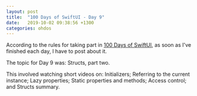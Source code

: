 ```yaml
---
layout: post
title:  "100 Days of SwiftUI - Day 9"
date:   2019-10-02 09:38:56 +1300
categories: ohdos
---
```

According to the rules for taking part in [100 Days of SwiftUI](https://www.hackingwithswift.com/100/swiftui), as soon as I've finished each day, I have to post about it.

The topic for Day 9 was: Structs, part two.

This involved watching short videos on: Initializers; Referring to the current instance; Lazy properties; Static properties and methods; Access control; and Structs summary.
